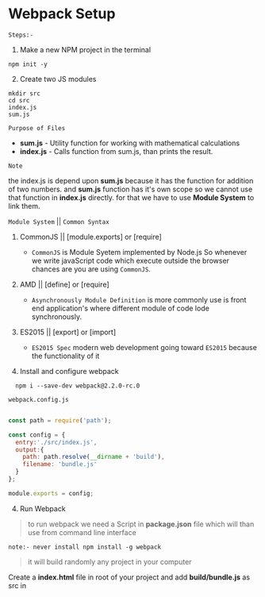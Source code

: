 # Webpack Setup

``Steps:-``

1.  Make a new NPM project in the terminal

```
npm init -y

```

2.  Create two JS modules

```
mkdir src
cd src
index.js
sum.js

```
``Purpose of Files``

- **sum.js** - Utility function for working with mathematical calculations
- **index.js** - Calls function from sum.js, than prints the result.

``Note``

the index.js is depend upon **sum.js** because it has the function for addition
of two numbers. and **sum.js** function has it's own scope so we cannot use
that function in **index.js** directly. for that we have to use **Module System**
to link them.

``Module System`` || ``Common Syntax``

 1. CommonJS  || [module.exports] or [require]
    - ``CommonJS`` is Module Syetem implemented by Node.js So whenever we write javaScript code
        which execute outside the browser chances are you are using ``CommonJS``.

 2. AMD       || [define] or [require]
    - ``Asynchronously Module Definition`` is more commonly use is front end application's where different module of code lode synchronously.

 3. ES2015    || [export] or [import]
    - ``ES2015 Spec`` modern web development going toward ``ES2015`` because the functionality of it

3.  Install and configure webpack

```
  npm i --save-dev webpack@2.2.0-rc.0
```

``webpack.config.js``

```javaScript

const path = require('path');

const config = {
  entry:'./src/index.js',
  output:{
    path: path.resolve(__dirname + 'build'),
    filename: 'bundle.js'
  }
};

module.exports = config;

```

4)  Run Webpack

> to run webpack we need a Script in **package.json** file which will than use from command line interface

``note:- never install npm install -g webpack ``

> it will build randomly any project in your computer

Create a **index.html** file in root of your project and add **build/bundle.js** as src in <script /> tag

and open that **index.html** in browser and hoff over to console and see the log which should be '15'


## introduction to Loaders

- Babel   - Turn ES2015 code into ES code
- Webpack - Link up JS modules together

we will add babel in our project and wire that up as a module Loader there are three different
module that we need to install to get babel up and running.

``Module``  ||  ``Purpose``
1.  babel-loader      || Teaches babel how to work with webpack
2.  babel-core        || Knows how to take in code, parse it, and generate some output files
3.  babel-preset-env  || Ruleset for telling babel exactly what pieces of ES2015/6/7 Syntex to look
                        for,and how to turn it into ES5 code.

```
  npm install --save-dev babel-loader babel-core babel-preset-env
```

**if you get error** Read that error carefully. chances are you need to install

```
  npm i --save-dev babel-loader@7
```


## Refector to ES2015

``Action`` || ``CommonJS`` || ``ES2015``

1.  Import a module || const sum = require('./sum');  ||  import sum from './sum';
2.  Export some code || module.exports = sum; || export default sum;

Lets make changes in **sum.js** & **index.js** and convert import and export statement to ES2015

**index.js**

```javaScript
  import sum from './sum';
```

**sum.js**

```javaScript
  export default sum;
```
